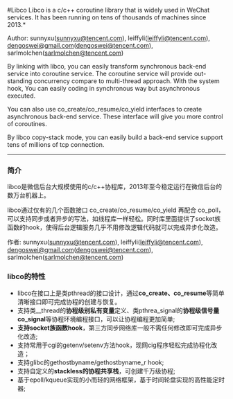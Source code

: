#Libco
Libco is a c/c++ coroutine library that is widely used in WeChat services. It has been running on tens of thousands of machines since 2013.*

Author: sunnyxu(sunnyxu@tencent.com), leiffyli(leiffyli@tencent.com), dengoswei@gmail.com(dengoswei@tencent.com), sarlmolchen(sarlmolchen@tencent.com)

By linking with libco, you can easily transform synchronous back-end service into coroutine service. The coroutine service will provide out-standing concurrency compare to multi-thread approach. With the system hook, You can easily coding in synchronous way but asynchronous executed.

You can also use co_create/co_resume/co_yield interfaces to create asynchronous back-end service. These interface will give you more control of coroutines.

By libco copy-stack mode, you can easily build a back-end service support tens of millions of tcp connection.
***
### 简介
libco是微信后台大规模使用的c/c++协程库，2013年至今稳定运行在微信后台的数万台机器上。  

libco通过仅有的几个函数接口 co_create/co_resume/co_yield 再配合 co_poll，可以支持同步或者异步的写法，如线程库一样轻松。同时库里面提供了socket族函数的hook，使得后台逻辑服务几乎不用修改逻辑代码就可以完成异步化改造。

作者: sunnyxu(sunnyxu@tencent.com), leiffyli(leiffyli@tencent.com), dengoswei@gmail.com(dengoswei@tencent.com), sarlmolchen(sarlmolchen@tencent.com)

### libco的特性
- libco在接口上是类pthread的接口设计，通过**co_create、co_resume**等简单清晰接口即可完成协程的创建与恢复。
- 支持类__thread的**协程级别私有变量**定义、类pthrea_signal的**协程级信号量co_signal**等协程环境编程接口，可以让协程编程更加简单;
- **支持socket族函数hook**，第三方同步网络库一般不需任何修改即可完成异步化改造;
- 支持常用于cgi的getenv/setenv方法hook，现网cig程序轻松完成协程化改造；
- 支持glibc的gethostbyname/gethostbyname_r hook;
- 支持自定义的**stackless的协程共享栈**，可创建千万级协程;
- 基于epoll/kqueue实现的小而轻的网络框架，基于时间轮盘实现的高性能定时器;

